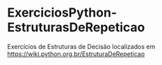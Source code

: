 # ExerciciosPython-EstruturasDeRepeticao
 Exercícios de Estruturas de Decisão localizados em https://wiki.python.org.br/EstruturaDeRepeticao
